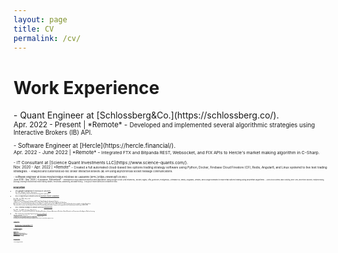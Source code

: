 ```yaml
---
layout: page
title: CV
permalink: /cv/
---
```


# Work Experience
<p></p>
- Quant Engineer at [Schlossberg&Co.](https://schlossberg.co/). <br>
<small>Apr. 2022 - Present | *Remote*
    - <small> Developed and implemented several algorithmic strategies using Interactive Brokers (IB) API.

<p></p>
- Software Engineer at [Hercle](https://hercle.financial/). <br>
<small>
Apr. 2022 - June 2022 | *Remote*
  - <small> Integrated FTX and Bitpanda REST, Websocket, and FIX APIs to Hercle's market making algorithm in C-Sharp.
  
<p></p>
- IT Consultant at [Science Quant Investments LLC](https://www.science-quants.com/). <br>
<small>
Nov. 2020 - Apr. 2022 | *Remote*
  - <small> Created a full automated cloud-based live options trading strategy software using Python, Docker, Firebase Cloud Firestore (CF), Redis, Angular8, and Linux systemd to live test trading strategies.
  - <small> Analyzed and customized ad-hoc broker Interactive Brokers (IB) API using asynchronous socket message communications.

<p></p>
- Software Engineer at École Polytechnique Fédérale de Lausanne [EPFL](https://www.epfl.ch/en/). <br>
<small>
June 2019 - Sep. 2020 | *Lausanne, Switzerland*
  - <small> Developed a cloud-based production web application using Google Cloud (VM Instances), Docker, Nginx, ufw, gUnicorn, PostgreSQL, Firebase CF, Redis, Angular8, Jenkins, and Google domains to ease retail options trading using proprietary algorithms.
  - <small> Used Linux systemd, bash scripting, REST APIs, and Python (asyncio, multiprocessing, psycopg) scripting for autonomous model training (sklearn, TensorFlow), backtesting, and data fetching.
  - <small> Led a group of master students and coordinated their tasks.

# Education

- PhD Candidate in Management of Technology (SFI-SM) at [EPFL](https://www.epfl.ch/en/).<br>
<small>Sep. 2020 - __Present__ | *Lausanne, Switzerland*. <br>
I am currently working in theoretical machine learning and its applications. <br>
</small>

- M.Sc. in Engineering in Computer Science at [University of Rome "La Sapienza"](https://www.uniroma1.it/it/pagina-strutturale/home)<br>
<small> 
Sep. 2016 - Jan. 2019 | *Rome, Italy*. <br>
Graduated with honors. <br>
**Master Thesis** Performance Evaluation of IEEE Audio Video Bridging for Automotive Ethernet.<br>
**Supervisors** Prof. Andrea Baiocchi, Prof. Thomas Engel, Dr. Ion Turcanu, Prof. Florian Adamsky, Dr. Ridha Soua. <br>
Built a prototype of vehicle multimedia backbone using switches, single-board computers (SBCs), Ethernet cable, and [OpenAvnu](https://github.com/Avnu/OpenAvnu). <br>
This master thesis' project was developed at University of Luxembourg [(unilu)](https://wwwen.uni.lu/), granted by the Honda Initiation Grant Europe (HIGE) 2018.
</small>

- M.Sc. (Erasmus Exchange) in Computer Science at [Rjksuniversiteit](https://www.rug.nl/)<br>
<small> 
Sep. 2017 - Jan. 2018 | *Groningen, Netherlands*. <br>
**Exam passed**: Introduction to Data Science, Modelling & Simulation, Software Maintenance & Evolution, Neural Networks and Computational Intelligence, Machine Learning .

- B.Sc. in Information Technology Engineering at [University of Rome 3](https://www.uniroma3.it/)<br>
<small> 
Sep. 2013 - July 2016 | *Rome, Italy*. <br>
Graduated with honors. <br>
**Bachelor Thesis** Development of a Control System for a Companion Robot.<br>
**Supervisors** Prof. Giuseppe Di Battista, Dr. Stefano Nolfi. <br>
Worked on the Robot Kompai 2 behavior on RFID tag detection. <br>
This bachelor thesis' project was developed at National Research Council [(CNR)](https://www.cnr.it/en).


# Awards

- [EPFL MTE 2020-2022 Best Teaching Assistant](https://actu.epfl.ch/news/congratulations-to-our-new-mfe-and-mte-graduate-11/). <br>
- Sapienza Erasmus+ scholarship 2017-18.

# Languages

**Italian** native.<br>
**English** fluent.<br>
**French** intermediate (B2 DELF).<br>
**Chinese** basic conversation (HSK 3).<br>
[**Whenzhounese**](https://en.wikipedia.org/wiki/Wenzhounese) basic conversation.<br> 
**Spanish** basic conversation.<br>
**Turkish** currently learning.<br>

# Hobbies

I love playing basketball!